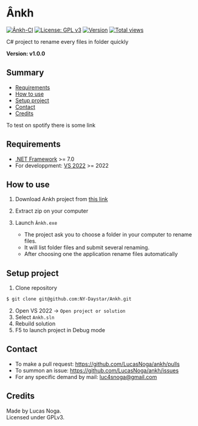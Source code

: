 # Ânkh

[![Ânkh-CI](https://github.com/NY-Daystar/ankh/actions/workflows/dotnet.yml/badge.svg?branch=main)](https://github.com/NY-Daystar/Ankh/actions/workflows/dotnet.yml)
[![License: GPL v3](https://img.shields.io/badge/License-GPLv3-blue.svg)](https://www.gnu.org/licenses/gpl-3.0)
[![Version](https://img.shields.io/github/tag/NY-Daystar/ankh.svg)](https://github.com/NY-Daystar/Ankh/releases)
[![Total views](https://img.shields.io/sourcegraph/rrc/github.com/NY-Daystar/ankh.svg)](https://sourcegraph.com/github.com/NY-Daystar/ankh)

C# project to rename every files in folder quickly

**Version: v1.0.0**

## Summary

-   [Requirements](#requirements)
-   [How to use](#how-to-use)
-   [Setup project](#setup-project)
-   [Contact](#contact)
-   [Credits](#credits)

To test on spotify there is some link

## Requirements

-   [.NET Framework](https://dotnet.microsoft.com/en-us/download/dotnet/7.0) >= 7.0
-   For developpment: [VS 2022](https://visualstudio.microsoft.com/fr/vs/) >= 2022

## How to use

1. Download Ankh project from [this link](https://github.com/NY-Daystar/Ankh/releases/download/v1.0.0/Ankh.v1.0.zip)

2. Extract zip on your computer

3. Launch `Ânkh.exe`
    - The project ask you to choose a folder in your computer to rename files.
    - It will list folder files and submit several renaming.
    - After choosing one the application rename files automatically

## Setup project

1. Clone repository

```bash
$ git clone git@github.com:NY-Daystar/Ankh.git
```

2. Open VS 2022 -> `Open project or solution`
3. Select `Ankh.sln`
4. Rebuild solution
5. F5 to launch project in Debug mode

## Contact

-   To make a pull request: https://github.com/LucasNoga/ankh/pulls
-   To summon an issue: https://github.com/LucasNoga/ankh/issues
-   For any specific demand by mail: [luc4snoga@gmail.com](mailto:luc4snoga@gmail.com?subject=[GitHub]%ankh%20Project)

## Credits

Made by Lucas Noga.  
Licensed under GPLv3.
